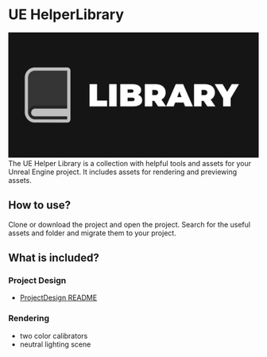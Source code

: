 # UE HelperLibrary
![UEHelperLibrary Logo](/Resources/ProjectDesign/Export/GitHubSocialPreview_Image.png)
The UE Helper Library is a collection with helpful tools and assets for your Unreal Engine project.
It includes assets for rendering and previewing assets.

## How to use?
Clone or download the project and open the project. Search for the useful assets and folder and migrate them to your project.

## What is included?
### Project Design
- [ProjectDesign README](Resources/ProjectDesign/README.md)
### Rendering
* two color calibrators
* neutral lighting scene